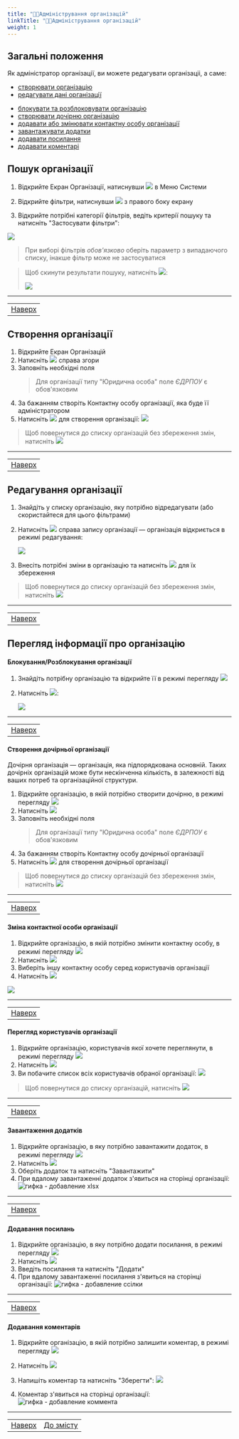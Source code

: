 ```yaml
---
title: "👨‍💻Адміністрування організацій"
linkTitle: "👨‍💻Адміністрування організацій"
weight: 1
---
```


## Загальні положення  

Як адміністратор організації, ви можете редагувати  організаціі, а саме:
- [створювати організацію](#створення-організації)
- [редагувати дані організації](#редагування-організації)
<!-- > - [змінювати пароль адміністратора організації](#зміна-пароля-адміністратора) -->
- [блокувати та розблоковувати організацію](#блокуваннярозблокування-організації)
- [створювати дочірню організацію](#створення-дочірньої-організації)
- [додавати або змінювати контактну особу організації](#зміна-контактної-особи-організації)
- [завантажувати додатки](#завантаження-додатків)
- [додавати посилання](#додавання-посилань)
- [додавати коментарі](#додавання-коментарів)

## Пошук організації

1. Відкрийте Екран Організації, натиснувши ![](https://i.imgur.com/61Xfa1g.png) в Меню Системи
2. Відкрийте фільтри, натиснувши ![](https://i.imgur.com/MaZo9cn.png) з правого боку екрану

3. Відкрийте потрібні категорії фільтрів, ведіть  критерії пошуку та натисніть "Застосувати фільтри":

![](https://i.imgur.com/cYmSNux.gif)

>При виборі фільтрів *обов'язково* оберіть параметр з випадаючого списку, інакше фільтр може не застосуватися

> Щоб скинути результати пошуку, натисніть ![](https://i.imgur.com/1Ej0xNy.png):
>
>![](https://i.imgur.com/KUA52kO.gif)
___
| |
|-|
| [Наверх](#загальні-положення)|

## Створення організації

1. Відкрийте Екран Організацій
2. Натисніть ![](https://i.imgur.com/1cq5xP5.png) справа згори
3. Заповніть необхідні поля
   > Для організації типу "Юридична особа" поле *ЄДРПОУ* є обов'язковим
4. За бажанням створіть Контактну особу організації, яка буде її адміністратором
5. Натисніть ![](https://i.imgur.com/Die5KUV.png) для створення організації:
   ![](https://i.imgur.com/Il6EpAY.png)

> Щоб повернутися до списку організацій без збереження змін, натисніть ![](https://i.imgur.com/YZ6Sefv.png)
___
| |
|-|
| [Наверх](#загальні-положення)|

## Редагування організації

1. Знайдіть у списку організацію, яку потрібно відредагувати (або скористайтеся для цього фільтрами)
2. Натисніть ![](https://i.imgur.com/4habIJd.png) справа запису організації &mdash; організація відкриється в режимі редагування:

    ![](https://i.imgur.com/vu1vGle.gif)

3. Внесіть потрібні зміни в організацію та натисніть ![](https://i.imgur.com/Die5KUV.png) для їх збереження

> Щоб повернутися до списку організацій без збереження змін, натисніть ![](https://i.imgur.com/YZ6Sefv.png)
___
| |
|-|
| [Наверх](#загальні-положення)|

## Перегляд інформації про організацію
<!-- 
#### Зміна пароля адміністратора

1. Знайдіть організацію, в якій потрібно змінити пароль адміністратора, та відкрийте ії в режимі перегляду ![](https://i.imgur.com/9qatUew.png)
2. Натисніть ![](https://i.imgur.com/thWgmQZ.png) під інформацією про адміністратора (контактну особу)
3. Введіть новий пароль у поле ![new_password](https://i.imgur.com/WpG1NWv.png)
4. Введіть новий пароль ще раз у поле ![confirm_new_password](https://i.imgur.com/UIGTXMN.png)
5. Натисніть ![](https://i.imgur.com/MMk5LTd.png)

![](https://i.imgur.com/apAHNY9.gif)
   
   > Пароль повинен бути від 6 до 255 символів

   > Для перегляду паролю під час введення натисніть на ![](https://i.imgur.com/9FFKYJl.png)

   > Якщо введені паролі не співпадають &mdash; ви побачите помилку:
   ![](https://i.imgur.com/49z149W.png)


>❗ Не забудьте сповістити користувача про зміну пароля
___
| |
|-|
| [Наверх](#загальні-положення)|
-->

#### Блокування/Розблокування організації

1. Знайдіть потрібну організацію та відкрийте її в режимі перегляду ![](https://i.imgur.com/9qatUew.png)
2. Натисніть ![](https://i.imgur.com/iYcjMRw.png):

    ![](https://i.imgur.com/YwCKciw.gif)

___
| |
|-|
| [Наверх](#загальні-положення)|

#### Створення дочірньої організації

Дочірня організація &mdash; організація, яка підпорядкована основній. Таких дочірніх організацій може бути нескінченна кількість, в залежності від ваших потреб та організаційної структури.

1. Відкрийте організацію, в якій потрібно створити дочірню, в режимі перегляду ![](https://i.imgur.com/9qatUew.png)
2. Натисніть ![](https://i.imgur.com/XfXWveh.png)
3. Заповніть необхідні поля
   > Для організації типу "Юридична особа" поле *ЄДРПОУ* є обов'язковим
4. За бажанням створіть Контактну особу дочірньої організації
5. Натисніть ![](https://i.imgur.com/Die5KUV.png) для створення дочірньої організації

> Щоб повернутися до списку організацій без збереження змін, натисніть ![](https://i.imgur.com/YZ6Sefv.png)

___
| |
|-|
| [Наверх](#загальні-положення)|

#### Зміна контактної особи організації

1. Відкрийте організацію, в якій потрібно змінити контактну особу, в режимі перегляду ![](https://i.imgur.com/9qatUew.png)
2. Натисніть ![](https://i.imgur.com/IdxryGI.png)
3. Виберіть іншу контактну особу серед користувачів організації
4. Натисніть ![](https://i.imgur.com/WS554yw.png)

![](https://i.imgur.com/soKpkvy.gif)
___
| |
|-|
| [Наверх](#загальні-положення)|

#### Перегляд користувачів організації

1. Відкрийте організацію, користувачів якої хочете переглянути, в режимі перегляду ![](https://i.imgur.com/9qatUew.png)
2. Натисніть ![](https://i.imgur.com/KKOuR8x.png)
3. Ви побачите список всіх користувачів обраної організації:
   ![](https://i.imgur.com/cBjaU8k.gif)

> Щоб повернутися до списку організацій, натисніть ![](https://i.imgur.com/YZ6Sefv.png)

___
| |
|-|
| [Наверх](#загальні-положення)|

#### Завантаження додатків

1. Відкрийте організацію, в яку потрібно завантажити додаток, в режимі перегляду ![](https://i.imgur.com/9qatUew.png)
2. Натисніть ![](https://i.imgur.com/qcBiQmW.png)
3. Оберіть додаток та натисніть "Завантажити"
4. При вдалому завантаженні додаток з'явиться на сторінці організації:
   ![гифка - добавление xlsx]()
___
| |
|-|
| [Наверх](#загальні-положення)|

#### Додавання посилань

1. Відкрийте організацію, в яку потрібно додати посилання, в режимі перегляду ![](https://i.imgur.com/9qatUew.png)
2. Натисніть ![](https://i.imgur.com/gu6lTt3.png)
3. Введіть посилання та натисніть "Додати"
4. При вдалому завантаженні посилання з'явиться на сторінці організації:
   ![гифка - добавление ссілки]()
___
| |
|-|
| [Наверх](#загальні-положення)|

#### Додавання коментарів

1. Відкрийте організацію, в якій потрібно залишити коментар, в режимі перегляду ![](https://i.imgur.com/9qatUew.png)
2. Натисніть ![](https://i.imgur.com/zQ8wcmA.png)
3. Напишіть коментар та натисніть "Зберегти":
   ![](https://i.imgur.com/jIa08ER.png)

4. Коментар з'явиться на сторінці організації:
   ![гифка - добавление коммента]()
___
| | |
|-|-|
| [Наверх](#загальні-положення)| [До змісту](/home)|